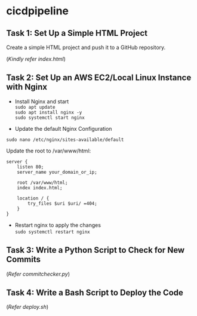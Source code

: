 # cicdpipeline

## Task 1: Set Up a Simple HTML Project   
Create a simple HTML project and push it to a GitHub repository.

(*Kindly refer index.html*)

## Task 2: Set Up an AWS EC2/Local Linux Instance with Nginx

- Install Nginx and start     
`sudo apt update`   
`sudo apt install nginx -y`   
`sudo systemctl start nginx`   

- Update the default Nginx Configuration   

`sudo nano /etc/nginx/sites-available/default`   

Update the root to /var/www/html:

```
server {
    listen 80;
    server_name your_domain_or_ip;

    root /var/www/html;
    index index.html;

    location / {
        try_files $uri $uri/ =404;
    }
}
```

- Restart nginx to apply the changes   
  `sudo systemctl restart nginx`   

## Task 3: Write a Python Script to Check for New Commits

  (*Refer commitchecker.py*)

## Task 4: Write a Bash Script to Deploy the Code

  (*Refer deploy.sh*)


